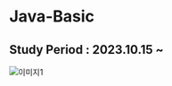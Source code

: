 # Java-Basic
## Study Period : 2023.10.15 ~
![이미지1](https://github.com/nosibi/Java-Basic/assets/87904384/c4fe0bfd-94de-4ae2-88e5-d4a34901ae06)
